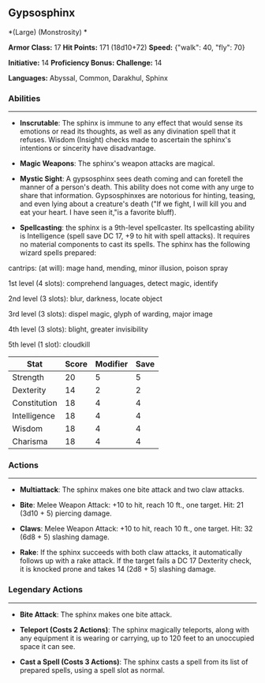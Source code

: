 ## Gypsosphinx
*(Large) (Monstrosity) *

**Armor Class:** 17
**Hit Points:** 171 (18d10+72)
**Speed:** {"walk": 40, "fly": 70}

**Initiative:** 14
**Proficiency Bonus:**
**Challenge:** 14

**Languages:** Abyssal, Common, Darakhul, Sphinx

### Abilities
 --- 
- **Inscrutable**: The sphinx is immune to any effect that would sense its emotions or read its thoughts, as well as any divination spell that it refuses. Wisdom (Insight) checks made to ascertain the sphinx's intentions or sincerity have disadvantage.

- **Magic Weapons**: The sphinx's weapon attacks are magical.

- **Mystic Sight**: A gypsosphinx sees death coming and can foretell the manner of a person's death. This ability does not come with any urge to share that information. Gypsosphinxes are notorious for hinting, teasing, and even lying about a creature's death ("If we fight, I will kill you and eat your heart. I have seen it,"is a favorite bluff).

- **Spellcasting**: the sphinx is a 9th-level spellcaster. Its spellcasting ability is Intelligence (spell save DC 17, +9 to hit with spell attacks). It requires no material components to cast its spells. The sphinx has the following wizard spells prepared:

cantrips: (at will): mage hand, mending, minor illusion, poison spray

1st level (4 slots): comprehend languages, detect magic, identify

2nd level (3 slots): blur, darkness, locate object

3rd level (3 slots): dispel magic, glyph of warding, major image

4th level (3 slots): blight, greater invisibility

5th level (1 slot): cloudkill



| Stat | Score | Modifier | Save |
| ---- | ---- | ---- | ---- |
| Strength | 20 | 5 | 5 |
| Dexterity | 14 | 2 | 2 |
| Constitution | 18 | 4 | 4 |
| Intelligence | 18 | 4 | 4 |
| Wisdom | 18 | 4 | 4 |
| Charisma | 18 | 4 | 4 |

### Actions
 --- 
- **Multiattack**: The sphinx makes one bite attack and two claw attacks.

- **Bite**: Melee Weapon Attack: +10 to hit, reach 10 ft., one target. Hit: 21 (3d10 + 5) piercing damage.

- **Claws**: Melee Weapon Attack: +10 to hit, reach 10 ft., one target. Hit: 32 (6d8 + 5) slashing damage.

- **Rake**: If the sphinx succeeds with both claw attacks, it automatically follows up with a rake attack. If the target fails a DC 17 Dexterity check, it is knocked prone and takes 14 (2d8 + 5) slashing damage.

### Legendary Actions
 --- 
- **Bite Attack**: The sphinx makes one bite attack.

- **Teleport (Costs 2 Actions)**: The sphinx magically teleports, along with any equipment it is wearing or carrying, up to 120 feet to an unoccupied space it can see.

- **Cast a Spell (Costs 3 Actions)**: The sphinx casts a spell from its list of prepared spells, using a spell slot as normal.

